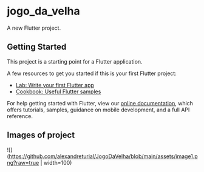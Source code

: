 # jogo_da_velha

A new Flutter project.

## Getting Started

This project is a starting point for a Flutter application.

A few resources to get you started if this is your first Flutter project:

- [Lab: Write your first Flutter app](https://flutter.dev/docs/get-started/codelab)
- [Cookbook: Useful Flutter samples](https://flutter.dev/docs/cookbook)

For help getting started with Flutter, view our
[online documentation](https://flutter.dev/docs), which offers tutorials,
samples, guidance on mobile 
development, and a full API reference.

## Images of project

![](https://github.com/alexandreturial/JogoDaVelha/blob/main/assets/image1.png?raw=true | width=100)
